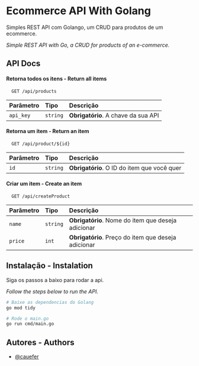 
# Ecommerce API With Golang

Simples REST API com Golango, um CRUD para produtos de um ecommerce.

*Simple REST API with Go, a CRUD for products of an e-commerce.*


## API Docs

#### Retorna todos os itens - Return all items

```http
  GET /api/products
```

| Parâmetro   | Tipo       | Descrição                           |
| :---------- | :--------- | :---------------------------------- |
| `api_key` | `string` | **Obrigatório**. A chave da sua API |

#### Retorna um item - Return an item

```http
  GET /api/product/${id}
```

| Parâmetro   | Tipo       | Descrição                                   |
| :---------- | :--------- | :------------------------------------------ |
| `id`      | `string` | **Obrigatório**. O ID do item que você quer |

#### Criar um item - Create an item

```http
  GET /api/createProduct
```

| Parâmetro   | Tipo       | Descrição                                   |
| :---------- | :--------- | :------------------------------------------ |
| `name`      | `string` | **Obrigatório**. Nome do item que deseja adicionar |
| `price`      | `int` | **Obrigatório**. Preço do item que deseja adicionar |

## Instalação - Instalation

Siga os passos a baixo para rodar a api.

*Follow the steps below to run the API.*

```bash
# Baixe as dependencias do Golang
go mod tidy

# Rode o main.go
go run cmd/main.go
```
## Autores - Authors

- [@cauefer](https://github.com/CaueFer)